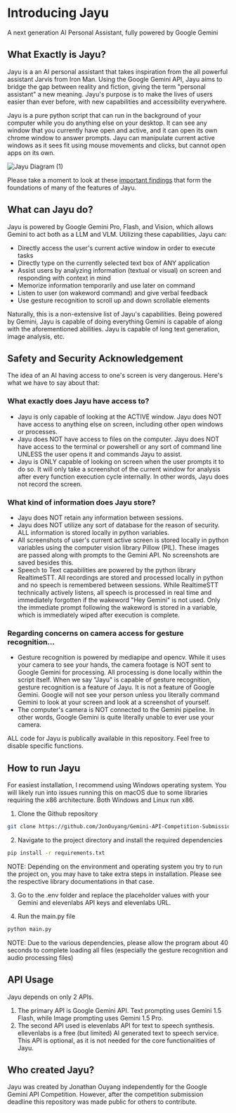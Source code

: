 # Introducing Jayu
A next generation AI Personal Assistant, fully powered by Google Gemini

## What Exactly is Jayu?
Jayu is a an AI personal assistant that takes inspiration from the all powerful assistant Jarvis from Iron Man. Using the Google Gemini API, Jayu aims to bridge the gap between reality and fiction, giving the term "personal assistant" a new meaning. Jayu's purpose is to make the lives of users easier than ever before, with new capabilities and accessibility everywhere.

Jayu is a pure python script that can run in the background of your computer while you do anything else on your desktop. It can see any window that you currently have open and active, and it can open its own chrome window to answer prompts. Jayu can manipulate current active windows as it sees fit using mouse movements and clicks, but cannot open apps on its own.

![Jayu Diagram (1)](https://github.com/user-attachments/assets/46dc1a3d-ef54-46aa-9c46-fa17cd0c9d2a)

Please take a moment to look at these [important findings](https://github.com/JonOuyang/Gemini-API-Competition-Submission/blob/main/PROJECT_NOTES.md) that form the foundations of many of the features of Jayu.

## What can Jayu do?
Jayu is powered by Google Gemini Pro, Flash, and Vision, which allows Gemini to act both as a LLM and VLM. Utilizing these capabilities, Jayu can:
- Directly access the user's current active window in order to execute tasks
- Directly type on the currently selected text box of ANY application
- Assist users by analyzing information (textual or visual) on screen and responding with context in mind
- Memorize information temporarily and use later on command
- Listen to user (on wakeword command) and give verbal feedback
- Use gesture recognition to scroll up and down scrollable elements

Naturally, this is a non-extensive list of Jayu's capabilities. Being powered by Gemini, Jayu is capable of doing everything Gemini is capable of along with the aforementioned abilities. Jayu is capable of long text generation, image analysis, etc.

## Safety and Security Acknowledgement
The idea of an AI having access to one's screen is very dangerous. Here's what we have to say about that:

### What exactly does Jayu have access to?
- Jayu is only capable of looking at the ACTIVE window. Jayu does NOT have access to anything else on screen, including other open windows or processes. 
- Jayu does NOT have access to files on the computer. Jayu does NOT have access to the terminal or powershell or any sort of command line UNLESS the user opens it and commands Jayu to assist.
- Jayu is ONLY capable of looking on screen when the user prompts it to do so. It will only take a screenshot of the current window for analysis after every function execution cycle internally. In other words, Jayu does not record the screen.

### What kind of information does Jayu store?
- Jayu does NOT retain any information between sessions.
- Jayu does NOT utilize any sort of database for the reason of security. ALL information is stored locally in python variables.
- All screenshots of user's current active screen is stored locally in python variables using the computer vision library Pillow (PIL). These images are passed along with prompts to the Gemini API. No screenshots are saved besides this.
- Speech to Text capabilities are powered by the python library RealtimeSTT. All recordings are stored and processed locally in python and no speech is remembered between sessions. While RealtimeSTT technically actively listens, all speech is processed in real time and immediately forgotten if the wakeword "Hey Gemini" is not used. Only the immediate prompt following the wakeword is stored in a variable, which is immediately wiped after execution is complete.

### Regarding concerns on camera access for gesture recognition...
- Gesture recognition is powered by mediapipe and opencv. While it uses your camera to see your hands, the camera footage is NOT sent to Google Gemini for processing. All processing is done locally within the script itself. When we say "Jayu" is capable of gesture recognition, gesture recognition is a feature of Jayu. It is not a feature of Google Gemini. Google will not see your person unless you literally command Gemini to look at your screen and look at a screenshot of yourself.
- The computer's camera is NOT connected to the Gemini pipeline. In other words, Google Gemini is quite literally unable to ever use your camera.

ALL code for Jayu is publically available in this repository. Feel free to disable specific functions.

## How to run Jayu

For easiest installation, I recommend using Windows operating system. You will likely run into issues running this on macOS due to some libraries requiring the x86 architecture. Both Windows and Linux run x86.

1. Clone the Github repository
```bash
git clone https://github.com/JonOuyang/Gemini-API-Competition-Submission
```
2. Navigate to the project directory and install the required dependencies
```bash
pip install -r requirements.txt
```
NOTE: Depending on the environment and operating system you try to run the project on, you may have to take extra steps in installation. Please see the respective library documentations in that case.

3. Go to the .env folder and replace the placeholder values with your Gemini and elevenlabs API keys and elevenlabs URL. 

4. Run the main.py file
```bash
python main.py
```
NOTE: Due to the various dependencies, please allow the program about 40 seconds to complete loading all files (especially the gesture recognition and audio processing files)

## API Usage
Jayu depends on only 2 APIs.
1. The primary API is Google Gemini API. Text prompting uses Gemini 1.5 Flash, while Image prompting uses Gemini 1.5 Pro.
2. The second API used is elevenlabs API for text to speech synthesis. ellevenlabs is a free (but limited) AI generated text to speech service. This API is optional, as it is not needed for the core functionalities of Jayu.
 
## Who created Jayu?
Jayu was created by Jonathan Ouyang independently for the Google Gemini API Competition. However, after the competition submission deadline this repository was made public for others to contribute. 
